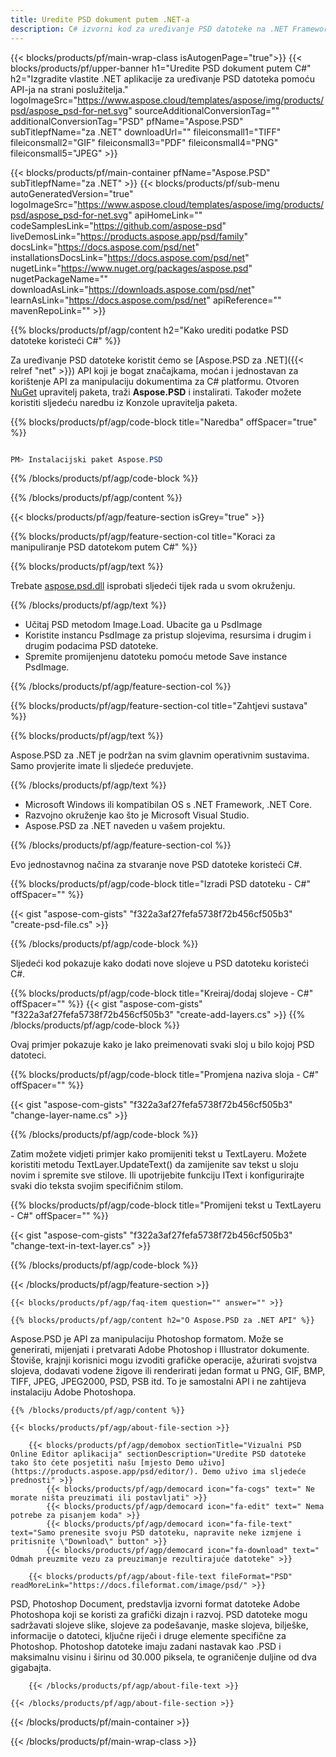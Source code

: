 ```yaml
---
title: Uredite PSD dokument putem .NET-a
description: C# izvorni kod za uređivanje PSD datoteke na .NET Framework, .NET Core.
---
```


{{< blocks/products/pf/main-wrap-class isAutogenPage="true">}}
{{< blocks/products/pf/upper-banner h1="Uredite PSD dokument putem C#" h2="Izgradite vlastite .NET aplikacije za uređivanje PSD datoteka pomoću API-ja na strani poslužitelja." logoImageSrc="https://www.aspose.cloud/templates/aspose/img/products/psd/aspose_psd-for-net.svg" sourceAdditionalConversionTag="" additionalConversionTag="PSD" pfName="Aspose.PSD" subTitlepfName="za .NET" downloadUrl="" fileiconsmall1="TIFF" fileiconsmall2="GIF" fileiconsmall3="PDF" fileiconsmall4="PNG" fileiconsmall5="JPEG" >}}

{{< blocks/products/pf/main-container pfName="Aspose.PSD" subTitlepfName="za .NET" >}}
{{< blocks/products/pf/sub-menu autoGeneratedVersion="true" logoImageSrc="https://www.aspose.cloud/templates/aspose/img/products/psd/aspose_psd-for-net.svg" apiHomeLink="" codeSamplesLink="https://github.com/aspose-psd" liveDemosLink="https://products.aspose.app/psd/family" docsLink="https://docs.aspose.com/psd/net" installationsDocsLink="https://docs.aspose.com/psd/net" nugetLink="https://www.nuget.org/packages/aspose.psd" nugetPackageName="" downloadAsLink="https://downloads.aspose.com/psd/net" learnAsLink="https://docs.aspose.com/psd/net" apiReference="" mavenRepoLink="" >}}

{{% blocks/products/pf/agp/content h2="Kako urediti podatke PSD datoteke koristeći C#" %}}

 Za uređivanje PSD datoteke koristit ćemo se
 [Aspose.PSD za .NET]({{< relref "net" >}})
 API koji je bogat značajkama, moćan i jednostavan za korištenje API za manipulaciju dokumentima za C# platformu. Otvoren
 [NuGet](https://www.nuget.org/packages/aspose.psd)
 upravitelj paketa, traži
 **Aspose.PSD**
 i instalirati. Također možete koristiti sljedeću naredbu iz Konzole upravitelja paketa.

{{% blocks/products/pf/agp/code-block title="Naredba" offSpacer="true" %}}

```cs

PM> Instalacijski paket Aspose.PSD

```

{{% /blocks/products/pf/agp/code-block %}}

{{% /blocks/products/pf/agp/content %}}

{{< blocks/products/pf/agp/feature-section isGrey="true" >}}

{{% blocks/products/pf/agp/feature-section-col title="Koraci za manipuliranje PSD datotekom putem C#" %}}

{{% blocks/products/pf/agp/text %}}

 Trebate
 [aspose.psd.dll](https://downloads.aspose.com/psd/net)
 isprobati sljedeći tijek rada u svom okruženju.

{{% /blocks/products/pf/agp/text %}}

+ Učitaj PSD metodom Image.Load. Ubacite ga u PsdImage
+ Koristite instancu PsdImage za pristup slojevima, resursima i drugim i drugim podacima PSD datoteke.
+ Spremite promijenjenu datoteku pomoću metode Save instance PsdImage.

{{% /blocks/products/pf/agp/feature-section-col %}}

{{% blocks/products/pf/agp/feature-section-col title="Zahtjevi sustava" %}}

{{% blocks/products/pf/agp/text %}}

 Aspose.PSD za .NET je podržan na svim glavnim operativnim sustavima. Samo provjerite imate li sljedeće preduvjete.

{{% /blocks/products/pf/agp/text %}}

- Microsoft Windows ili kompatibilan OS s .NET Framework, .NET Core.
- Razvojno okruženje kao što je Microsoft Visual Studio.
- Aspose.PSD za .NET naveden u vašem projektu.

{{% /blocks/products/pf/agp/feature-section-col %}}


Evo jednostavnog načina za stvaranje nove PSD datoteke koristeći C#.
<!-- CODE-BLOCK -->
{{% blocks/products/pf/agp/code-block title="Izradi PSD datoteku - C#" offSpacer="" %}}

{{< gist "aspose-com-gists" "f322a3af27fefa5738f72b456cf505b3" "create-psd-file.cs" >}}

{{% /blocks/products/pf/agp/code-block %}}


Sljedeći kod pokazuje kako dodati nove slojeve u PSD datoteku koristeći C#.
<!-- CODE-BLOCK -->
{{% blocks/products/pf/agp/code-block title="Kreiraj/dodaj slojeve - C#" offSpacer="" %}}
{{< gist "aspose-com-gists" "f322a3af27fefa5738f72b456cf505b3" "create-add-layers.cs" >}}
{{% /blocks/products/pf/agp/code-block %}}


Ovaj primjer pokazuje kako je lako preimenovati svaki sloj u bilo kojoj PSD datoteci.
<!-- CODE-BLOCK -->
{{% blocks/products/pf/agp/code-block title="Promjena naziva sloja - C#" offSpacer="" %}}

{{< gist "aspose-com-gists" "f322a3af27fefa5738f72b456cf505b3" "change-layer-name.cs" >}}

{{% /blocks/products/pf/agp/code-block %}}


Zatim možete vidjeti primjer kako promijeniti tekst u TextLayeru. Možete koristiti metodu TextLayer.UpdateText() da zamijenite sav tekst u sloju novim i spremite sve stilove.
Ili upotrijebite funkciju IText i konfigurirajte svaki dio teksta svojim specifičnim stilom.
<!-- CODE-BLOCK -->
{{% blocks/products/pf/agp/code-block title="Promijeni tekst u TextLayeru - C#" offSpacer="" %}}

{{< gist "aspose-com-gists" "f322a3af27fefa5738f72b456cf505b3" "change-text-in-text-layer.cs" >}}

{{% /blocks/products/pf/agp/code-block %}}

{{< /blocks/products/pf/agp/feature-section >}}

    {{< blocks/products/pf/agp/faq-item question="" answer="" >}}
 

<!-- aboutfile Starts -->

    {{% blocks/products/pf/agp/content h2="O Aspose.PSD za .NET API" %}}

 Aspose.PSD je API za manipulaciju Photoshop formatom. Može se generirati, mijenjati i pretvarati Adobe Photoshop i Illustrator dokumente. Štoviše, krajnji korisnici mogu izvoditi grafičke operacije, ažurirati svojstva slojeva, dodavati vodene žigove ili renderirati jedan format u PNG, GIF, BMP, TIFF, JPEG, JPEG2000, PSD, PSB itd. To je samostalni API i ne zahtijeva instalaciju Adobe Photoshopa.



    {{% /blocks/products/pf/agp/content %}}

    {{< blocks/products/pf/agp/about-file-section >}}

        {{< blocks/products/pf/agp/demobox sectionTitle="Vizualni PSD Online Editor aplikacija" sectionDescription="Uredite PSD datoteke tako što ćete posjetiti našu [mjesto Demo uživo](https://products.aspose.app/psd/editor/). Demo uživo ima sljedeće prednosti" >}}
            {{< blocks/products/pf/agp/democard icon="fa-cogs" text=" Ne morate ništa preuzimati ili postavljati" >}}
            {{< blocks/products/pf/agp/democard icon="fa-edit" text=" Nema potrebe za pisanjem koda" >}}
            {{< blocks/products/pf/agp/democard icon="fa-file-text" text="Samo prenesite svoju PSD datoteku, napravite neke izmjene i pritisnite \"Download\" button" >}}
            {{< blocks/products/pf/agp/democard icon="fa-download" text=" Odmah preuzmite vezu za preuzimanje rezultirajuće datoteke" >}}

        {{< blocks/products/pf/agp/about-file-text fileFormat="PSD" readMoreLink="https://docs.fileformat.com/image/psd/" >}}
PSD, Photoshop Document, predstavlja izvorni format datoteke Adobe Photoshopa koji se koristi za grafički dizajn i razvoj. PSD datoteke mogu sadržavati slojeve slike, slojeve za podešavanje, maske slojeva, bilješke, informacije o datoteci, ključne riječi i druge elemente specifične za Photoshop. Photoshop datoteke imaju zadani nastavak kao .PSD i maksimalnu visinu i širinu od 30.000 piksela, te ograničenje duljine od dva gigabajta.

        {{< /blocks/products/pf/agp/about-file-text >}}

    {{< /blocks/products/pf/agp/about-file-section >}}

<!-- aboutfile Ends -->

{{< /blocks/products/pf/main-container >}}
    
{{< /blocks/products/pf/main-wrap-class >}}
